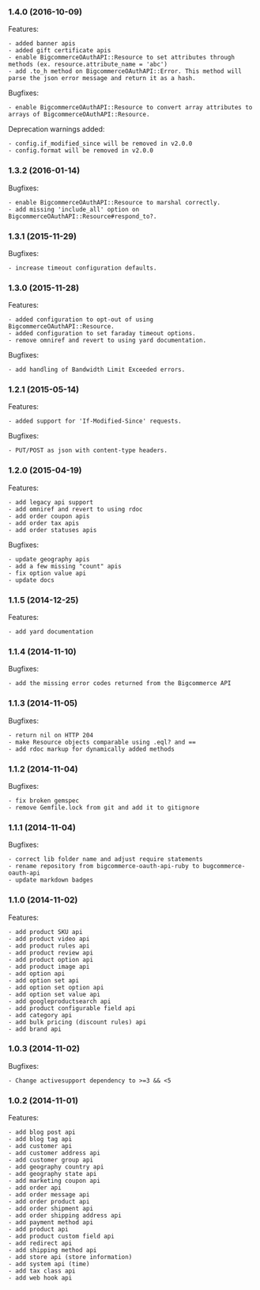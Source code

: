 ### 1.4.0 (2016-10-09)

Features:

    - added banner apis
    - added gift certificate apis
    - enable BigcommerceOAuthAPI::Resource to set attributes through methods (ex. resource.attribute_name = 'abc')
    - add .to_h method on BigcommerceOAuthAPI::Error. This method will parse the json error message and return it as a hash.

Bugfixes:

    - enable BigcommerceOAuthAPI::Resource to convert array attributes to arrays of BigcommerceOAuthAPI::Resource.

Deprecation warnings added:

    - config.if_modified_since will be removed in v2.0.0
    - config.format will be removed in v2.0.0

### 1.3.2 (2016-01-14)

Bugfixes:

    - enable BigcommerceOAuthAPI::Resource to marshal correctly.
    - add missing 'include_all' option on BigcommerceOAuthAPI::Resource#respond_to?.

### 1.3.1 (2015-11-29)

Bugfixes:

    - increase timeout configuration defaults.

### 1.3.0 (2015-11-28)

Features:

    - added configuration to opt-out of using BigcommerceOAuthAPI::Resource.
    - added configuration to set faraday timeout options.
    - remove omniref and revert to using yard documentation.

Bugfixes:

    - add handling of Bandwidth Limit Exceeded errors.

### 1.2.1 (2015-05-14)

Features:

    - added support for 'If-Modified-Since' requests.

Bugfixes:

    - PUT/POST as json with content-type headers.

### 1.2.0 (2015-04-19)

Features:

    - add legacy api support
    - add omniref and revert to using rdoc
    - add order coupon apis
    - add order tax apis
    - add order statuses apis

Bugfixes:

    - update geography apis
    - add a few missing "count" apis
    - fix option value api
    - update docs

### 1.1.5 (2014-12-25)

Features:

    - add yard documentation

### 1.1.4 (2014-11-10)

Bugfixes:

    - add the missing error codes returned from the Bigcommerce API

### 1.1.3 (2014-11-05)

Bugfixes:

    - return nil on HTTP 204
    - make Resource objects comparable using .eql? and ==
    - add rdoc markup for dynamically added methods

### 1.1.2 (2014-11-04)

Bugfixes:

    - fix broken gemspec
    - remove Gemfile.lock from git and add it to gitignore

### 1.1.1 (2014-11-04)

Bugfixes:

    - correct lib folder name and adjust require statements
    - rename repository from bigcommerce-oauth-api-ruby to bugcommerce-oauth-api
    - update markdown badges


### 1.1.0 (2014-11-02)

Features:

    - add product SKU api
    - add product video api
    - add product rules api
    - add product review api
    - add product option api
    - add product image api
    - add option api
    - add option set api
    - add option set option api
    - add option set value api
    - add googleproductsearch api
    - add product configurable field api
    - add category api
    - add bulk pricing (discount rules) api
    - add brand api
    
    
### 1.0.3 (2014-11-02)

Bugfixes:

    - Change activesupport dependency to >=3 && <5

### 1.0.2 (2014-11-01)

Features:

    - add blog post api
    - add blog tag api
    - add customer api
    - add customer address api
    - add customer group api
    - add geography country api
    - add geography state api
    - add marketing coupon api
    - add order api
    - add order message api
    - add order product api
    - add order shipment api
    - add order shipping address api
    - add payment method api
    - add product api
    - add product custom field api
    - add redirect api
    - add shipping method api
    - add store api (store information)
    - add system api (time)
    - add tax class api
    - add web hook api
